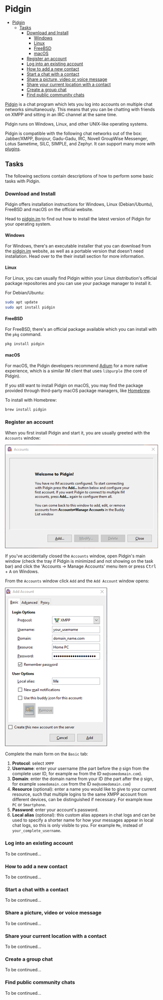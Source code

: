 # Pidgin

- [Pidgin](#pidgin)
  - [Tasks](#tasks)
    - [Download and Install](#download-and-install)
      - [Windows](#windows)
      - [Linux](#linux)
      - [FreeBSD](#freebsd)
      - [macOS](#macos)
    - [Register an account](#register-an-account)
    - [Log into an existing account](#log-into-an-existing-account)
    - [How to add a new contact](#how-to-add-a-new-contact)
    - [Start a chat with a contact](#start-a-chat-with-a-contact)
    - [Share a picture, video or voice message](#share-a-picture-video-or-voice-message)
    - [Share your current location with a contact](#share-your-current-location-with-a-contact)
    - [Create a group chat](#create-a-group-chat)
    - [Find public community chats](#find-public-community-chats)

[Pidgin](https://pidgin.im/) is a chat program which lets you log into accounts on multiple chat networks simultaneously. This means that you can be chatting with friends on XMPP and sitting in an IRC channel at the same time.

Pidgin runs on Windows, Linux, and other UNIX-like operating systems.

Pidgin is compatible with the following chat networks out of the box: Jabber/XMPP, Bonjour, Gadu-Gadu, IRC, Novell GroupWise Messenger, Lotus Sametime, SILC, SIMPLE, and Zephyr. It can support many more with [plugins](https://pidgin.im/plugins).

## Tasks

The following sections contain descriptions of how to perform some basic tasks with Pidgin.

### Download and Install

Pidgin offers installation instructions for Windows, Linux (Debian/Ubuntu), FreeBSD and macOS on the official website.

Head to [pidgin.im](https://pidgin.im/install/) to find out how to install the latest version of Pidgin for your operating system.

#### Windows

For Windows, there's an executable installer that you can download from the [pidgin.im](https://pidgin.im/install/) website, as well as a portable version that doesn't need installation. Head over to the their install section for more information.

#### Linux

For Linux, you can usually find Pidgin within your Linux distribution's official package repositories and you can use your package manager to install it.

For Debian/Ubuntu:

```sh
sudo apt update
sudo apt install pidgin
```

#### FreeBSD

For FreeBSD, there's an official package available which you can install with the `pkg` command.

```sh
pkg install pidgin
```

#### macOS

For macOS, the Pidgin developers recommend [Adium](https://adium.im/) for a more native experience, which is a similar IM client that uses `libpurple` (the core of Pidgin).

If you still want to install Pidgin on macOS, you may find the package provided through third-party macOS package managers, like [Homebrew](https://brew.sh/).

To install with Homebrew:

```sh
brew install pidgin
```

### Register an account

When you first install Pidgin and start it, you are usually greeted with the `Accounts` window:

![Pidgin Accounts window](img/accounts.png)

If you've accidentally closed the `Accounts` window, open Pidgin's main window (check the tray if Pidgin is minimized and not showing on the task bar) and click the 'Accounts &rarr; Manage Accounts' menu item or press <kbd>Ctrl</kbd> + <kbd>A</kbd> on Windows.

From the `Accounts` window click `Add` and the `Add Account` window opens:

![Pidgin Add Account window](img/add-account.png)

Complete the main form on the `Basic` tab:

1. **Protocol**: select `XMPP`
2. **Username**: enter your username (the part before the `@` sign from the complete user ID, for example `me` from the ID `me@somedomain.com`).
3. **Domain**: enter the domain name from your ID (the part after the `@` sign, for example `somedomain.com` from the ID `me@somedomain.com`)
4. **Resource** (optional): enter a name you would like to give to your current resource, such that multiple logins to the same XMPP account from different devices, can be distinguished if necessary. For example `Home PC` or `Smartphone`.
5. **Password**: enter your account's password.
6. **Local alias** (optional): this custom alias appears in chat logs and can be used to specify a shorter name for how your messages appear in local chat logs, so this is only visible to you. For example `Me`, instead of `your_complete_username`.

### Log into an existing account

To be continued...

### How to add a new contact

To be continued...

### Start a chat with a contact

To be continued...

### Share a picture, video or voice message

To be continued...

### Share your current location with a contact

To be continued...

### Create a group chat

To be continued...

### Find public community chats

To be continued...
